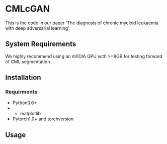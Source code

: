 # CMLcGAN
This is the code in our paper 'The diagnosis of chronic myeloid leukaemia with deep adversarial learning'
## System Requirements
We highly recommend using an nVIDIA GPU with >=8GB for testing forward of CML segmentation.

## Installation
### Requirments
* Python3.6+
* * matplotlib
* Pytorch1.0+ and torchversion

## Usage
